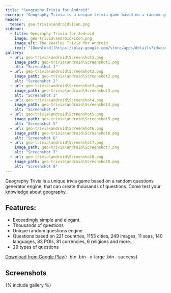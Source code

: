 ```yaml
---
title: "Geography Trivia for Android"
excerpt: "Geography Trivia is a unique trivia game based on a random questions generator engine, that can create thousands of questions. Come test your knowledge about geography."
header:
  teaser: geo-trivia\android\Icon.png
sidebar:
  - title: Geography Trivia for Android
    image: geo-trivia\android\Icon.png
    image_alt: The Beatles Trivia for Android
    text: "[Download](https://play.google.com/store/apps/details?id=com.saguiitay.GeoTrivia){: .btn .btn--large .btn--success}"
gallery:
  - url: geo-trivia\android\Screenshot1.png
    image_path: geo-trivia\android\Screenshot1.png
    alt: "Screenshot 1"
  - url: geo-trivia\android\Screenshot2.png
    image_path: geo-trivia\android\Screenshot2.png
    alt: "Screenshot 2"
  - url: geo-trivia\android\Screenshot3.png
    image_path: geo-trivia\android\Screenshot3.png
    alt: "Screenshot 3"
  - url: geo-trivia\android\Screenshot4.png
    image_path: geo-trivia\android\Screenshot4.png
    alt: "Screenshot 4"
  - url: geo-trivia\android\Screenshot5.png
    image_path: geo-trivia\android\Screenshot5.png
    alt: "Screenshot 5"
  - url: geo-trivia\android\Screenshot6.png
    image_path: geo-trivia\android\Screenshot6.png
    alt: "Screenshot 6"
  - url: geo-trivia\android\Screenshot7.png
    image_path: geo-trivia\android\Screenshot7.png
    alt: "Screenshot 7"
  - url: geo-trivia\android\Screenshot8.png
    image_path: geo-trivia\android\Screenshot8.png
    alt: "Screenshot 8"
---
```


Geography Trivia is a unique trivia game based on a random questions generator engine, that can create thousands of questions. Come test your knowledge about geography.

## Features:

  - Exceedingly simple and elegant
  - Thousands of questions
  - Unique random questions engine
  - Questions based on 221 countries, 1153 cities, 249 images, 11 seas, 140 languages, 83 POIs, 81 currencies, 6 religions and more…
  - 29 types of questions
  
[Download from Google Play](https://play.google.com/store/apps/details?id=com.saguiitay.GeoTrivia){: .btn .btn--x-large .btn--success}
  
## Screenshots

{% include gallery %}
